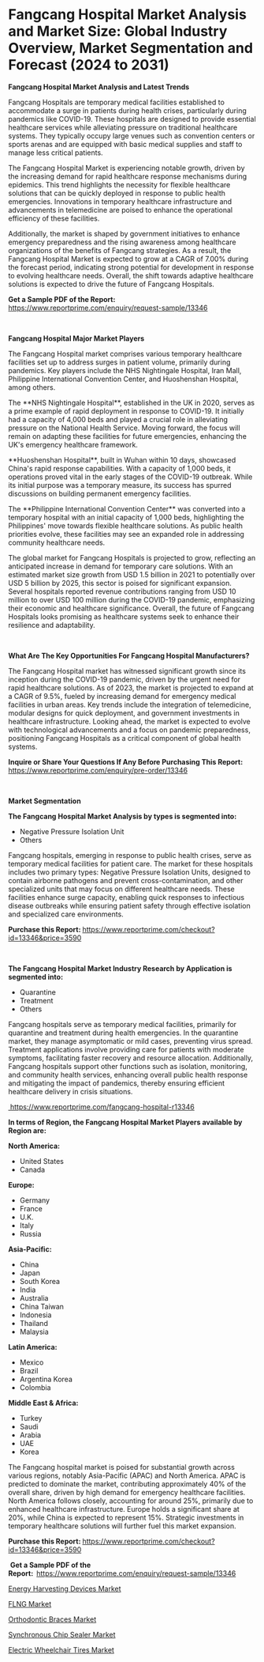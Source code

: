 <p><h1>Fangcang Hospital Market Analysis and Market Size: Global Industry Overview, Market Segmentation and Forecast (2024 to 2031)</h1></p><p><strong>Fangcang Hospital Market Analysis and Latest Trends</strong></p>
<p><p>Fangcang Hospitals are temporary medical facilities established to accommodate a surge in patients during health crises, particularly during pandemics like COVID-19. These hospitals are designed to provide essential healthcare services while alleviating pressure on traditional healthcare systems. They typically occupy large venues such as convention centers or sports arenas and are equipped with basic medical supplies and staff to manage less critical patients.</p><p>The Fangcang Hospital Market is experiencing notable growth, driven by the increasing demand for rapid healthcare response mechanisms during epidemics. This trend highlights the necessity for flexible healthcare solutions that can be quickly deployed in response to public health emergencies. Innovations in temporary healthcare infrastructure and advancements in telemedicine are poised to enhance the operational efficiency of these facilities.</p><p>Additionally, the market is shaped by government initiatives to enhance emergency preparedness and the rising awareness among healthcare organizations of the benefits of Fangcang strategies. As a result, the Fangcang Hospital Market is expected to grow at a CAGR of 7.00% during the forecast period, indicating strong potential for development in response to evolving healthcare needs. Overall, the shift towards adaptive healthcare solutions is expected to drive the future of Fangcang Hospitals.</p></p>
<p><strong>Get a Sample PDF of the Report:&nbsp;</strong> <a href="https://www.reportprime.com/enquiry/request-sample/13346?utm_campaign=1137&utm_medium=2&utm_source=Github&utm_content=ia&utm_term=18102024&utm_id=fangcang-hospital">https://www.reportprime.com/enquiry/request-sample/13346</a></p>
<p>&nbsp;</p>
<p><strong>Fangcang Hospital Major Market Players</strong></p>
<p><p>The Fangcang Hospital market comprises various temporary healthcare facilities set up to address surges in patient volume, primarily during pandemics. Key players include the NHS Nightingale Hospital, Iran Mall, Philippine International Convention Center, and Huoshenshan Hospital, among others.</p><p>The **NHS Nightingale Hospital**, established in the UK in 2020, serves as a prime example of rapid deployment in response to COVID-19. It initially had a capacity of 4,000 beds and played a crucial role in alleviating pressure on the National Health Service. Moving forward, the focus will remain on adapting these facilities for future emergencies, enhancing the UK's emergency healthcare framework. </p><p>**Huoshenshan Hospital**, built in Wuhan within 10 days, showcased China's rapid response capabilities. With a capacity of 1,000 beds, it operations proved vital in the early stages of the COVID-19 outbreak. While its initial purpose was a temporary measure, its success has spurred discussions on building permanent emergency facilities. </p><p>The **Philippine International Convention Center** was converted into a temporary hospital with an initial capacity of 1,000 beds, highlighting the Philippines' move towards flexible healthcare solutions. As public health priorities evolve, these facilities may see an expanded role in addressing community healthcare needs.</p><p>The global market for Fangcang Hospitals is projected to grow, reflecting an anticipated increase in demand for temporary care solutions. With an estimated market size growth from USD 1.5 billion in 2021 to potentially over USD 5 billion by 2025, this sector is poised for significant expansion. Several hospitals reported revenue contributions ranging from USD 10 million to over USD 100 million during the COVID-19 pandemic, emphasizing their economic and healthcare significance. Overall, the future of Fangcang Hospitals looks promising as healthcare systems seek to enhance their resilience and adaptability.</p></p>
<p>&nbsp;</p>
<p><strong>What Are The Key Opportunities For Fangcang Hospital Manufacturers?</strong></p>
<p><p>The Fangcang Hospital market has witnessed significant growth since its inception during the COVID-19 pandemic, driven by the urgent need for rapid healthcare solutions. As of 2023, the market is projected to expand at a CAGR of 9.5%, fueled by increasing demand for emergency medical facilities in urban areas. Key trends include the integration of telemedicine, modular designs for quick deployment, and government investments in healthcare infrastructure. Looking ahead, the market is expected to evolve with technological advancements and a focus on pandemic preparedness, positioning Fangcang Hospitals as a critical component of global health systems.</p></p>
<p><strong>Inquire or Share Your Questions If Any Before Purchasing This Report:</strong> <a href="https://www.reportprime.com/enquiry/pre-order/13346?utm_campaign=1137&utm_medium=2&utm_source=Github&utm_content=ia&utm_term=18102024&utm_id=fangcang-hospital">https://www.reportprime.com/enquiry/pre-order/13346</a></p>
<p>&nbsp;</p>
<p><strong>Market Segmentation</strong></p>
<p><strong>The Fangcang Hospital Market Analysis by types is segmented into:</strong></p>
<p><ul><li>Negative Pressure Isolation Unit</li><li>Others</li></ul></p>
<p><p>Fangcang hospitals, emerging in response to public health crises, serve as temporary medical facilities for patient care. The market for these hospitals includes two primary types: Negative Pressure Isolation Units, designed to contain airborne pathogens and prevent cross-contamination, and other specialized units that may focus on different healthcare needs. These facilities enhance surge capacity, enabling quick responses to infectious disease outbreaks while ensuring patient safety through effective isolation and specialized care environments.</p></p>
<p><strong>Purchase this Report:&nbsp;</strong><a href="https://www.reportprime.com/checkout?id=13346&price=3590&utm_campaign=1137&utm_medium=2&utm_source=Github&utm_content=ia&utm_term=18102024&utm_id=fangcang-hospital">https://www.reportprime.com/checkout?id=13346&price=3590</a></p>
<p>&nbsp;</p>
<p><strong>The Fangcang Hospital Market Industry Research by Application is segmented into:</strong></p>
<p><ul><li>Quarantine</li><li>Treatment</li><li>Others</li></ul></p>
<p><p>Fangcang hospitals serve as temporary medical facilities, primarily for quarantine and treatment during health emergencies. In the quarantine market, they manage asymptomatic or mild cases, preventing virus spread. Treatment applications involve providing care for patients with moderate symptoms, facilitating faster recovery and resource allocation. Additionally, Fangcang hospitals support other functions such as isolation, monitoring, and community health services, enhancing overall public health response and mitigating the impact of pandemics, thereby ensuring efficient healthcare delivery in crisis situations.</p></p>
<p><a href="https://www.reportprime.com/fangcang-hospital-r13346?utm_campaign=1137&utm_medium=2&utm_source=Github&utm_content=ia&utm_term=18102024&utm_id=fangcang-hospital">&nbsp;https://www.reportprime.com/fangcang-hospital-r13346</a></p>
<p><strong>In terms of Region, the Fangcang Hospital Market Players available by Region are:</strong></p>
<p>
    <p> <strong> North America: </strong>
        <ul>
            <li>United States</li>
            <li>Canada</li>
        </ul>
        </p> 
    <p> <strong> Europe: </strong>
        <ul>
            <li>Germany</li>
            <li>France</li>
            <li>U.K.</li>
            <li>Italy</li>
            <li>Russia</li>
        </ul>
        </p> 
    <p> <strong> Asia-Pacific: </strong>
        <ul>
            <li>China</li>
            <li>Japan</li>
            <li>South Korea</li>
            <li>India</li>
            <li>Australia</li>
            <li>China Taiwan</li>
            <li>Indonesia</li>
            <li>Thailand</li>
            <li>Malaysia</li>
        </ul>
        </p> 
    <p> <strong> Latin America: </strong>
        <ul>
            <li>Mexico</li>
            <li>Brazil</li>
            <li>Argentina Korea</li>
            <li>Colombia</li>
        </ul>
        </p> 
    <p> <strong> Middle East & Africa: </strong>
        <ul>
            <li>Turkey</li>
            <li>Saudi</li>
            <li>Arabia</li>
            <li>UAE</li>
            <li>Korea</li>
        </ul>
    </p>
    </p>
<p><p>The Fangcang hospital market is poised for substantial growth across various regions, notably Asia-Pacific (APAC) and North America. APAC is predicted to dominate the market, contributing approximately 40% of the overall share, driven by high demand for emergency healthcare facilities. North America follows closely, accounting for around 25%, primarily due to enhanced healthcare infrastructure. Europe holds a significant share at 20%, while China is expected to represent 15%. Strategic investments in temporary healthcare solutions will further fuel this market expansion.</p></p>
<p><strong>Purchase this Report: </strong><a href="https://www.reportprime.com/checkout?id=13346&price=3590&utm_campaign=1137&utm_medium=2&utm_source=Github&utm_content=ia&utm_term=18102024&utm_id=fangcang-hospital">https://www.reportprime.com/checkout?id=13346&price=3590</a></p>
<p>&nbsp;<strong>Get a Sample PDF of the Report:&nbsp;&nbsp;</strong><a href="https://www.reportprime.com/enquiry/request-sample/13346?utm_campaign=1137&utm_medium=2&utm_source=Github&utm_content=ia&utm_term=18102024&utm_id=fangcang-hospital">https://www.reportprime.com/enquiry/request-sample/13346</a></p>
<p><strong></strong></p>
<p><p><a href="https://www.linkedin.com/pulse/insights-energy-harvesting-devices-market-size-which-expanding-k2raf?utm_campaign=1137&utm_medium=2&utm_source=Github&utm_content=ia&utm_term=18102024&utm_id=fangcang-hospital">Energy Harvesting Devices Market</a></p><p><a href="https://www.linkedin.com/pulse/booming-flng-market-sector-analysis-growth-projections-till-n63we?utm_campaign=1137&utm_medium=2&utm_source=Github&utm_content=ia&utm_term=18102024&utm_id=fangcang-hospital">FLNG Market</a></p><p><a href="https://github.com/lavenaz9fufin/Market-Research-Report-List-1/blob/main/orthodontic-braces-market.md?utm_campaign=1137&utm_medium=2&utm_source=Github&utm_content=ia&utm_term=18102024&utm_id=fangcang-hospital">Orthodontic Braces Market</a></p><p><a href="https://issuu.com/reportprime-2/docs/synchronous-chip-sealer-market-size_785160f32ae597?utm_campaign=1137&utm_medium=2&utm_source=Github&utm_content=ia&utm_term=18102024&utm_id=fangcang-hospital">Synchronous Chip Sealer Market</a></p><p><a href="https://github.com/bricelanl8g/Market-Research-Report-List-1/blob/main/electric-wheelchair-tires-market.md?utm_campaign=1137&utm_medium=2&utm_source=Github&utm_content=ia&utm_term=18102024&utm_id=fangcang-hospital">Electric Wheelchair Tires Market</a></p></p>